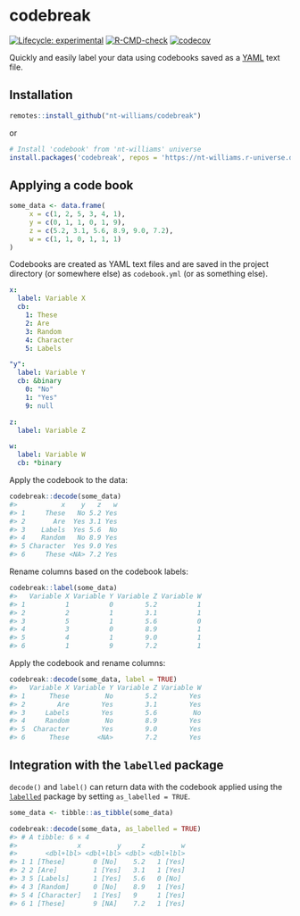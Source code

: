 
<!-- README.md is generated from README.Rmd. Please edit that file -->

# codebreak

<!-- badges: start -->

[![Lifecycle:
experimental](https://img.shields.io/badge/lifecycle-experimental-orange.svg)](https://lifecycle.r-lib.org/articles/stages.html#experimental)
[![R-CMD-check](https://github.com/nt-williams/dictionary/workflows/R-CMD-check/badge.svg)](https://github.com/nt-williams/dictionary/actions)
[![codecov](https://codecov.io/gh/nt-williams/codebook/branch/main/graph/badge.svg?token=QGGA7OE5UY)](https://codecov.io/gh/nt-williams/codebook)

<!-- badges: end -->

Quickly and easily label your data using codebooks saved as a
[YAML](https://yaml.org/) text file.

## Installation

``` r
remotes::install_github("nt-williams/codebreak")
```

or

``` r
# Install 'codebook' from 'nt-williams' universe
install.packages('codebreak', repos = 'https://nt-williams.r-universe.dev')
```

## Applying a code book

``` r
some_data <- data.frame(
     x = c(1, 2, 5, 3, 4, 1),
     y = c(0, 1, 1, 0, 1, 9), 
     z = c(5.2, 3.1, 5.6, 8.9, 9.0, 7.2), 
     w = c(1, 1, 0, 1, 1, 1)
)
```

Codebooks are created as YAML text files and are saved in the project
directory (or somewhere else) as `codebook.yml` (or as something else).

``` yaml
x:
  label: Variable X
  cb:
    1: These
    2: Are
    3: Random
    4: Character
    5: Labels

"y":
  label: Variable Y
  cb: &binary
    0: "No"
    1: "Yes"
    9: null

z:
  label: Variable Z

w:
  label: Variable W
  cb: *binary
```

Apply the codebook to the data:

``` r
codebreak::decode(some_data)
#>           x    y   z   w
#> 1     These   No 5.2 Yes
#> 2       Are  Yes 3.1 Yes
#> 3    Labels  Yes 5.6  No
#> 4    Random   No 8.9 Yes
#> 5 Character  Yes 9.0 Yes
#> 6     These <NA> 7.2 Yes
```

Rename columns based on the codebook labels:

``` r
codebreak::label(some_data)
#>   Variable X Variable Y Variable Z Variable W
#> 1          1          0        5.2          1
#> 2          2          1        3.1          1
#> 3          5          1        5.6          0
#> 4          3          0        8.9          1
#> 5          4          1        9.0          1
#> 6          1          9        7.2          1
```

Apply the codebook and rename columns:

``` r
codebreak::decode(some_data, label = TRUE)
#>   Variable X Variable Y Variable Z Variable W
#> 1      These         No        5.2        Yes
#> 2        Are        Yes        3.1        Yes
#> 3     Labels        Yes        5.6         No
#> 4     Random         No        8.9        Yes
#> 5  Character        Yes        9.0        Yes
#> 6      These       <NA>        7.2        Yes
```

## Integration with the `labelled` package

`decode()` and `label()` can return data with the codebook applied using
the [`labelled`](https://CRAN.R-project.org/package=labelled) package by
setting `as_labelled = TRUE`.

``` r
some_data <- tibble::as_tibble(some_data)

codebreak::decode(some_data, as_labelled = TRUE)
#> # A tibble: 6 × 4
#>               x         y     z         w
#>       <dbl+lbl> <dbl+lbl> <dbl> <dbl+lbl>
#> 1 1 [These]       0 [No]    5.2   1 [Yes]
#> 2 2 [Are]         1 [Yes]   3.1   1 [Yes]
#> 3 5 [Labels]      1 [Yes]   5.6   0 [No] 
#> 4 3 [Random]      0 [No]    8.9   1 [Yes]
#> 5 4 [Character]   1 [Yes]   9     1 [Yes]
#> 6 1 [These]       9 [NA]    7.2   1 [Yes]
```
